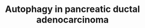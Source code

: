 ---
annotations:
- id: DOID:299
  parent: disease of cellular proliferation
  type: Disease Ontology
  value: adenocarcinoma
- id: DOID:3498
  parent: disease of cellular proliferation
  type: Disease Ontology
  value: pancreatic ductal adenocarcinoma
- id: PW:0000626
  parent: disease pathway
  type: Pathway Ontology
  value: pancreatic cancer pathway
- id: PW:0000013
  parent: disease pathway
  type: Pathway Ontology
  value: disease pathway
- id: PW:0000278
  parent: regulatory pathway
  type: Pathway Ontology
  value: autophagy pathway
- id: DOID:1793
  parent: disease of cellular proliferation
  type: Disease Ontology
  value: pancreatic cancer
- id: DOID:162
  parent: disease of cellular proliferation
  type: Disease Ontology
  value: cancer
authors:
- Ncananfiliz
- IsabelWassink
- Egonw
- DeSl
- Eweitz
citedin: ''
communities:
- CPTAC
- Diseases
description: 'This pathway demonstrates autophagy upregulation during pancreatic ductal
  adenocarcinoma (PDAC). It covers autophagy accumulation as well as how this promotes
  cell proliferation in tumor microenvironment. Autophagy in PDAC affects mTOR signaling
  pathways as well as MAPK signaling pathway. '
last-edited: 2025-10-31
ndex: null
organisms:
- Homo sapiens
redirect_from:
- /index.php/Pathway:WP5331
- /instance/WP5331
- /instance/WP5331_r140974
revision: r140974
schema-jsonld:
- '@context': https://schema.org/
  '@id': https://wikipathways.github.io/pathways/WP5331.html
  '@type': Dataset
  creator:
    '@type': Organization
    name: WikiPathways
  description: 'This pathway demonstrates autophagy upregulation during pancreatic
    ductal adenocarcinoma (PDAC). It covers autophagy accumulation as well as how
    this promotes cell proliferation in tumor microenvironment. Autophagy in PDAC
    affects mTOR signaling pathways as well as MAPK signaling pathway. '
  keywords:
  - AGER
  - ATG7
  - BECN1
  - HMGB1
  - IPO8
  - KRAS
  - MAP1LC3B
  - MDM2
  - MITF
  - NFE2L2
  - NFKB1
  - PINK1
  - PRKN
  - 'Reactive oxygen species '
  - SHOC2
  - SQSTM1
  - STAT3
  - TFE3
  - TFEB
  - TP53
  - VMP1
  license: CC0
  name: Autophagy in pancreatic ductal adenocarcinoma
seo: CreativeWork
title: Autophagy in pancreatic ductal adenocarcinoma
wpid: WP5331
---